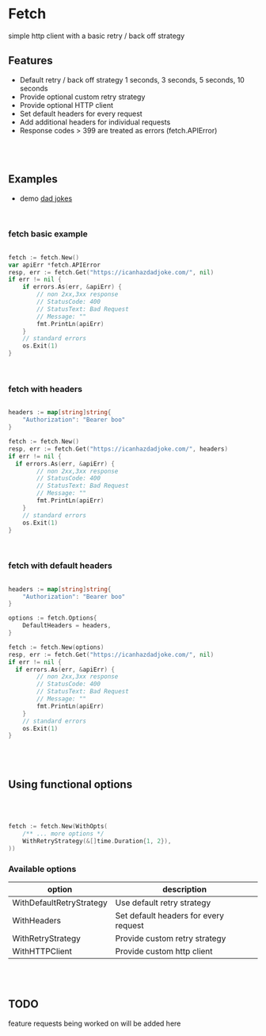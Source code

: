 # Fetch

simple http client with a basic retry / back off strategy

## Features

- Default retry / back off strategy 1 seconds, 3 seconds, 5 seconds, 10 seconds
- Provide optional custom retry strategy
- Provide optional HTTP client
- Set default headers for every request
- Add additional headers for individual requests
- Response codes > 399 are treated as errors (fetch.APIError)

<br>
<br>

## Examples

- demo [dad jokes](cmd/dad_jokes/dad_jokes.go)

<br>

### fetch basic example

```go

fetch := fetch.New()
var apiErr *fetch.APIError
resp, err := fetch.Get("https://icanhazdadjoke.com/", nil)
if err != nil {
    if errors.As(err, &apiErr) {
        // non 2xx,3xx response
        // StatusCode: 400
        // StatusText: Bad Request
        // Message: ""
        fmt.PrintLn(apiErr)
    }
    // standard errors
    os.Exit(1)
}

```

<br>

### fetch with headers

```go

headers := map[string]string{
    "Authorization": "Bearer boo"
}

fetch := fetch.New()
resp, err := fetch.Get("https://icanhazdadjoke.com/", headers)
if err != nil {
  if errors.As(err, &apiErr) {
        // non 2xx,3xx response
        // StatusCode: 400
        // StatusText: Bad Request
        // Message: ""
        fmt.PrintLn(apiErr)
    }
    // standard errors
    os.Exit(1)
}

```

<br>

### fetch with default headers

```go

headers := map[string]string{
    "Authorization": "Bearer boo"
}

options := fetch.Options{
    DefaultHeaders = headers,
}

fetch := fetch.New(options)
resp, err := fetch.Get("https://icanhazdadjoke.com/", nil)
if err != nil {
  if errors.As(err, &apiErr) {
        // non 2xx,3xx response
        // StatusCode: 400
        // StatusText: Bad Request
        // Message: ""
        fmt.PrintLn(apiErr)
    }
    // standard errors
    os.Exit(1)
}

```

<br>
<br>

## Using functional options

<br>
<br>

```go
fetch := fetch.New(WithOpts(
    /** ... more options */
    WithRetryStrategy(&[]time.Duration{1, 2}),
))

```

### Available options

| option | description |
| ------- | ----------- |
| WithDefaultRetryStrategy | Use default retry strategy            |
| WithHeaders              | Set default headers for every request |
| WithRetryStrategy        | Provide custom retry strategy         | 
| WithHTTPClient           | Provide custom http client            | 


<br>
<br>

## TODO

feature requests being worked on will be added here